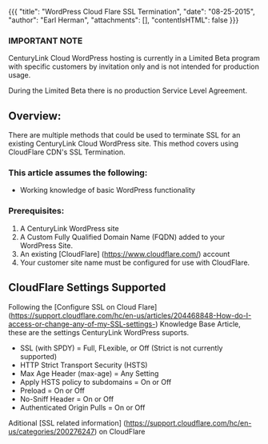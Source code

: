 {{{
  "title": "WordPress Cloud Flare SSL Termination",
  "date": "08-25-2015",
  "author": "Earl Herman",
  "attachments": [],
  "contentIsHTML": false
}}}
### IMPORTANT NOTECenturyLink Cloud WordPress hosting is currently in a Limited Beta program with specific customers by invitation only and is not intended for production usage.During the Limited Beta there is no production Service Level Agreement.## Overview:

There are multiple methods that could be used to terminate SSL for an existing CenturyLink Cloud WordPress site. This method covers using CloudFlare CDN's SSL Termination.

### This article assumes the following:

* Working knowledge of basic WordPress functionality

### Prerequisites:

1. A CenturyLink WordPress site
2. A Custom Fully Qualified Domain Name (FQDN) added to your WordPress Site.
3. An existing [CloudFlare] (https://www.cloudflare.com/) account 
4. Your customer site name must be configured for use with CloudFlare.
## CloudFlare Settings SupportedFollowing the [Configure SSL on Cloud Flare] (https://support.cloudflare.com/hc/en-us/articles/204468848-How-do-I-access-or-change-any-of-my-SSL-settings-) Knowledge Base Article, these are the settings CenturyLink WordPress suports.

* SSL (with SPDY)						= Full, FLexible, or Off (Strict is not currently supported)
* HTTP Strict Transport Security (HSTS)
 * Max Age Header (max-age)			= Any Setting
 * Apply HSTS policy to subdomains	= On or Off
 * Preload								= On or Off
 * No-Sniff Header						= On or Off
* Authenticated Origin Pulls			= On or Off

Aditional [SSL related information] (https://support.cloudflare.com/hc/en-us/categories/200276247) on CloudFlare
